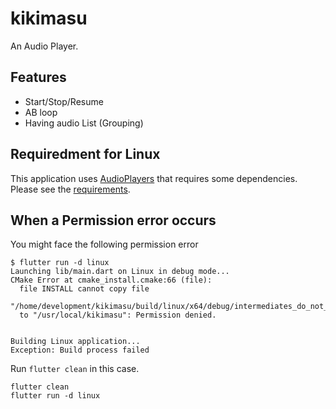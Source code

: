 # kikimasu

An Audio Player.

## Features

* Start/Stop/Resume
* AB loop
* Having audio List (Grouping)

## Requiredment for Linux

This application uses [AudioPlayers](https://github.com/bluefireteam/audioplayers) that requires some dependencies. Please see the [requirements](https://github.com/bluefireteam/audioplayers/blob/main/packages/audioplayers_linux/requirements.md).

## When a Permission error occurs

You might face the following permission error

```shell
$ flutter run -d linux
Launching lib/main.dart on Linux in debug mode...
CMake Error at cmake_install.cmake:66 (file):
  file INSTALL cannot copy file
  "/home/development/kikimasu/build/linux/x64/debug/intermediates_do_not_run/kikimasu"
  to "/usr/local/kikimasu": Permission denied.


Building Linux application...                                           
Exception: Build process failed
```

Run `flutter clean` in this case.

```shell
flutter clean
flutter run -d linux
```